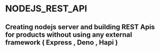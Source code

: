 # NODEJS_REST_API
## Creating nodejs server and building REST Apis for products without using any external framework ( Express  , Deno , Hapi ) 
